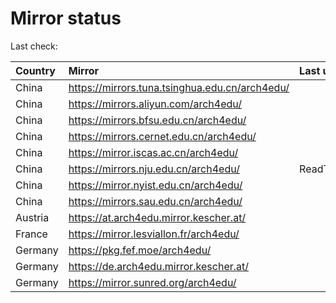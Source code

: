 <script src="./time.js"></script>
# Mirror status
Last check: <script type="text/javascript">localize(1722608281.7002919);</script>

|Country|Mirror|Last update|
|:------|:-----|:----------|
|China|https://mirrors.tuna.tsinghua.edu.cn/arch4edu/|<script type="text/javascript">localize(1722580670);</script>|
|China|https://mirrors.aliyun.com/arch4edu/|<script type="text/javascript">localize(1722580670);</script>|
|China|https://mirrors.bfsu.edu.cn/arch4edu/|<script type="text/javascript">localize(1722580670);</script>|
|China|https://mirrors.cernet.edu.cn/arch4edu/|<script type="text/javascript">localize(1722580670);</script>|
|China|https://mirror.iscas.ac.cn/arch4edu/|<script type="text/javascript">localize(1722580670);</script>|
|China|https://mirrors.nju.edu.cn/arch4edu/|ReadTimeout|
|China|https://mirror.nyist.edu.cn/arch4edu/|<script type="text/javascript">localize(1722580670);</script>|
|China|https://mirrors.sau.edu.cn/arch4edu/|<script type="text/javascript">localize(1722580670);</script>|
|Austria|https://at.arch4edu.mirror.kescher.at/|<script type="text/javascript">localize(1722580670);</script>|
|France|https://mirror.lesviallon.fr/arch4edu/|<script type="text/javascript">localize(1722580670);</script>|
|Germany|https://pkg.fef.moe/arch4edu/|<script type="text/javascript">localize(1722580670);</script>|
|Germany|https://de.arch4edu.mirror.kescher.at/|<script type="text/javascript">localize(1722580670);</script>|
|Germany|https://mirror.sunred.org/arch4edu/|<script type="text/javascript">localize(1722580670);</script>|

<script src="./tablefilter/tablefilter.js"></script>
<script src="./table.js"></script>